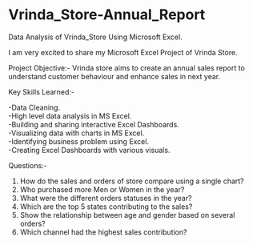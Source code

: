 # Vrinda_Store-Annual_Report
Data Analysis of Vrinda_Store Using Microsoft Excel.

I am very excited to share my Microsoft Excel Project of Vrinda Store.

Project Objective:-
Vrinda store aims to create an annual sales report to understand customer behaviour and enhance sales in next year.

     
Key Skills Learned:-    
    
-Data Cleaning.   
-High level data analysis in MS Excel.   
-Building and sharing interactive Excel Dashboards.    
-Visualizing data with charts in MS Excel.    
-Identifying business problem using Excel.    
-Creating Excel Dashboards with various visuals.
          
         
Questions:-      
1. How do the sales and orders of store compare using a single chart?
2. Who purchased more Men or Women in the year?
3. What were the different orders statuses in the year?
4. Which are the top 5 states contributing to the sales?
5. Show the relationship between age and gender based on several orders?
6. Which channel had the highest sales contribution?



